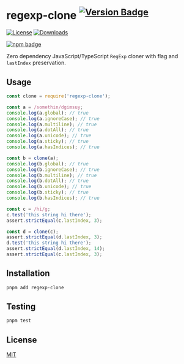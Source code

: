 # regexp-clone <sup>[![Version Badge][npm-version-svg]][package-url]</sup>

[![License][license-image]][license-url]
[![Downloads][downloads-image]][downloads-url]

[![npm badge][npm-badge-png]][package-url]

Zero dependency JavaScript/TypeScript `RegExp` cloner with flag and `lastIndex` preservation.

## Usage

```js
const clone = require('regexp-clone');

const a = /somethin/dgimsuy;
console.log(a.global); // true
console.log(a.ignoreCase); // true
console.log(a.multiline); // true
console.log(a.dotAll); // true
console.log(a.unicode); // true
console.log(a.sticky); // true
console.log(a.hasIndices); // true

const b = clone(a);
console.log(b.global); // true
console.log(b.ignoreCase); // true
console.log(b.multiline); // true
console.log(b.dotAll); // true
console.log(b.unicode); // true
console.log(b.sticky); // true
console.log(b.hasIndices); // true

const c = /hi/g;
c.test('this string hi there');
assert.strictEqual(c.lastIndex, 3);

const d = clone(c);
assert.strictEqual(d.lastIndex, 3);
d.test('this string hi there');
assert.strictEqual(d.lastIndex, 14);
assert.strictEqual(c.lastIndex, 3);
```

## Installation

```bash
pnpm add regexp-clone
```

## Testing

```bash
pnpm test
```

## License

[MIT][license-url]

[package-url]: https://npmjs.org/package/regexp-clone
[npm-version-svg]: https://versionbadg.es/aheckmann/regexp-clone.svg
[npm-badge-png]: https://nodei.co/npm/regexp-clone.png?downloads=true&stars=true
[license-image]: https://img.shields.io/npm/l/regexp-clone.svg
[license-url]: https://github.com/aheckmann/regexp-clone/blob/main/LICENSE
[downloads-image]: https://img.shields.io/npm/dm/regexp-clone.svg
[downloads-url]: https://npm-stat.com/charts.html?package=regexp-clone
